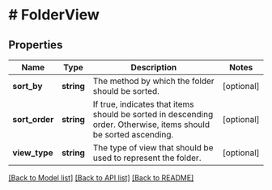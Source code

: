 # # FolderView

## Properties

Name | Type | Description | Notes
------------ | ------------- | ------------- | -------------
**sort_by** | **string** | The method by which the folder should be sorted. | [optional]
**sort_order** | **string** | If true, indicates that items should be sorted in descending order. Otherwise, items should be sorted ascending. | [optional]
**view_type** | **string** | The type of view that should be used to represent the folder. | [optional]

[[Back to Model list]](../../README.md#models) [[Back to API list]](../../README.md#endpoints) [[Back to README]](../../README.md)
